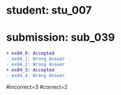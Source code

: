 # student: stu_007
# submission: sub_039

```diff
+ ex04_0: Accepted
- ex04_1: Wrong Answer
- ex04_2: Wrong Answer
+ ex04_3: Accepted
- ex04_4: Wrong Answer
```
#incorrect=3
#correct=2
